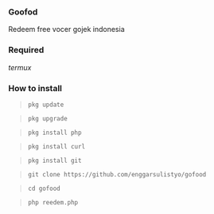 ### Goofod
Redeem free vocer gojek indonesia


### Required
_termux_


### How to install
> `pkg update `

> `pkg upgrade `

> `pkg install php `

> `pkg install curl `

> `pkg install git `

> `git clone https://github.com/enggarsulistyo/gofood `

> `cd gofood `

> `php reedem.php `
